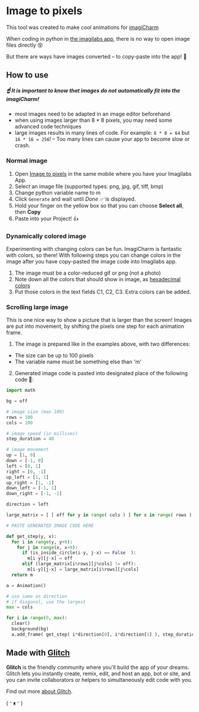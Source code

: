 # Image to pixels

This tool was created to make cool animations for [imagiCharm](https://www.instagram.com/tv/CFhRebmJcgl/?mc_cid=2287058dce&mc_eid=981284f4fa)

When coding in python in [the imagilabs app](https://imagilabs.com/pages/get-started), there is no way to open image files directly 😵

But there are ways have images converted – to copy-paste into the app!
💪

## How to use

 ##### ☝ It is important to know that images do not automatically fit into the imagiCharm! 

 * most images need to be adapted in an image editor beforehand
 * when using images larger than 8 * 8 pixels, you may need some advanced code techniques
 * large images results in many lines of code. For example: `8 * 8 = 64` but `16 * 16 = 256`! – Too many lines can cause your app to become slow or crash. 

### Normal image 

1. Open [Image to pixels](https://image-pixels.glitch.me/) in the same mobile where you have your Imagilabs App. 
2. Select an image file (supported types: png, jpg, gif, tiff, bmp)
3. Change python variable name to *m*
4. Click `Generate` and wait until *Done ✅* is displayed. 
5. Hold your finger on the yellow box so that you can choose **Select all**, then **Copy**
6. Paste into your Project! 👍

### Dynamically colored image

Experimenting with changing colors can be fun. ImagiCharm is fantastic with colors, so there! With following steps you can change colors in the image after you have copy-pasted the image code into Imagilabs app. 

1. The image must be a color-reduced gif or png (not a photo)
2. Note down all the colors that should show in image, as [hexadecimal colors](https://www.shutterstock.com/blog/how-hex-colors-work)
3. Put those colors in the text fields C1, C2, C3. Extra colors can be added. 

### Scrolling large image

This is one nice way to show a picture that is larger than the screen! Images are put into movement, by shifting the pixels one step for each animation frame. 

1. The image is prepared like in the examples above, with two differences: 
  * The size can be up to 100 pixels
  * The variable name must be something else than 'm'
2. Generated image code is pasted into designated place of the following code 🤖: 

```Python
import math

bg = off

# image size (max 100)
rows = 100
cols = 100

# image speed (in millisec)
step_duration = 40

# image movement
up = [1, 0]
down = [-1, 0]
left = [0, 1]
right = [0, -1]
up_left = [1, 1]
up_right = [1, -1]
down_left = [-1, 1]
down_right = [-1, -1]

direction = left

large_matrix = [ [ off for y in range( cols ) ] for x in range( rows ) ]

# PASTE GENERATED IMAGE CODE HERE

def get_step(y, x):
  for i in range(y, y+8):
    for j in range(x, x+8):
      if (is_inside_circle(i-y, j-x) == False  ):
        m[i-y][j-x] = off
      elif (large_matrix[i%rows][j%cols] != off):
        m[i-y][j-x] = large_matrix[i%rows][j%cols]
  return m

a = Animation()

# use same as direction
# if diagonal, use the largest
max = cols

for i in range(0, max): 
  clear()
  background(bg)
  a.add_frame( get_step( i*direction[0], i*direction[1] ), step_duration)
```

## Made with [Glitch](https://glitch.com/)

**Glitch** is the friendly community where you'll build the app of your dreams. Glitch lets you instantly create, remix, edit, and host an app, bot or site, and you can invite collaborators or helpers to simultaneously edit code with you.

Find out more [about Glitch](https://glitch.com/about).

( ᵔ ᴥ ᵔ )